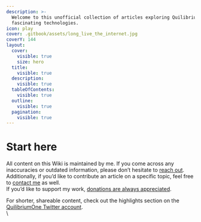 ```yaml
---
description: >-
  Welcome to this unofficial collection of articles exploring Quilibrium and its
  fascinating technologies.
icon: play
cover: .gitbook/assets/long_live_the_internet.jpg
coverY: 144
layout:
  cover:
    visible: true
    size: hero
  title:
    visible: true
  description:
    visible: true
  tableOfContents:
    visible: true
  outline:
    visible: true
  pagination:
    visible: true
---
```


# Start here

All content on this Wiki is maintained by me. If you come across any inaccuracies or outdated information, please don’t hesitate to [reach out](contact-me.md). Additionally, if you’d like to contribute an article on a specific topic, feel free to [contact me](contact-me.md) as well. \
If you’d like to support my work, [donations are always appreciated](want-to-say-thank-you.md).

For shorter, shareable content, check out the highlights section on the [QuilibriumOne Twitter account](https://x.com/QuilibriumOne/highlights).\
\
